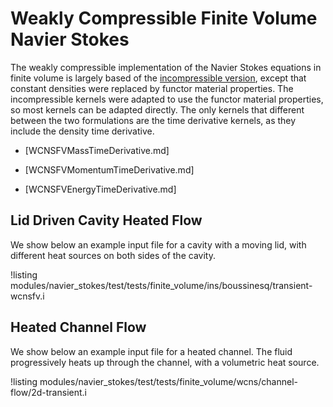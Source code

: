 # Weakly Compressible Finite Volume Navier Stokes

The weakly compressible implementation of the Navier Stokes equations in finite volume
is largely based of the [incompressible version](insfv.md), except that constant densities
were replaced by functor material properties. The incompressible kernels were adapted to use
the functor material properties, so most kernels can be adapted directly. The only kernels
that different between the two formulations are the time derivative kernels, as they include
the density time derivative.

- [WCNSFVMassTimeDerivative.md]

- [WCNSFVMomentumTimeDerivative.md]

- [WCNSFVEnergyTimeDerivative.md]


## Lid Driven Cavity Heated Flow

We show below an example input file for a cavity with a moving lid, with different heat sources
on both sides of the cavity.

!listing modules/navier_stokes/test/tests/finite_volume/ins/boussinesq/transient-wcnsfv.i

## Heated Channel Flow

We show below an example input file for a heated channel. The fluid progressively heats up through
the channel, with a volumetric heat source.

!listing modules/navier_stokes/test/tests/finite_volume/wcns/channel-flow/2d-transient.i
